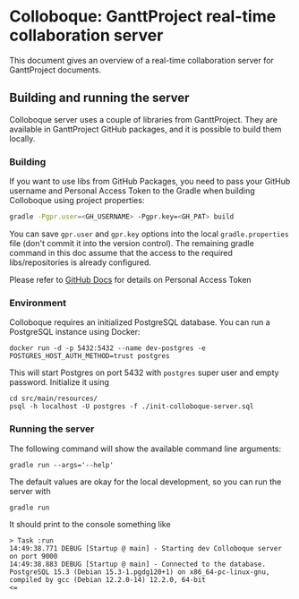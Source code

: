 # Colloboque: GanttProject real-time collaboration server

This document gives an overview of a real-time collaboration server for GanttProject documents.

## Building and running the server

Colloboque server uses a couple of libraries from GanttProject. They are available in GanttProject GitHub packages, and 
it is possible to build them locally.

### Building

If you want to use libs from GitHub Packages, you need to pass your GitHub username and Personal Access Token to the 
Gradle when building Colloboque using project properties:

```bash
gradle -Pgpr.user=<GH_USERNAME> -Pgpr.key=<GH_PAT> build
```

You can save `gpr.user` and `gpr.key` options into the local `gradle.properties` file (don't commit it into the version control). The remaining gradle command in this doc assume that the access to the required libs/repositories is already configured.

Please refer to [GitHub Docs](https://docs.github.com/en/packages/working-with-a-github-packages-registry/working-with-the-gradle-registry#using-a-published-package)
for details on Personal Access Token

  
### Environment

Colloboque requires an initialized PostgreSQL database. You can run a PostgreSQL instance using Docker:

```
docker run -d -p 5432:5432 --name dev-postgres -e POSTGRES_HOST_AUTH_METHOD=trust postgres
```

This will start Postgres on port 5432 with `postgres` super user and empty password. Initialize it using 

```
cd src/main/resources/
psql -h localhost -U postgres -f ./init-colloboque-server.sql
```

### Running the server

The following command will show the available command line arguments:

```
gradle run --args='--help'
```

The default values are okay for the local development, so you can run the server with 

```
gradle run
```

It should print to the console something like

```
> Task :run
14:49:38.771 DEBUG [Startup @ main] - Starting dev Colloboque server on port 9000
14:49:38.883 DEBUG [Startup @ main] - Connected to the database. PostgreSQL 15.3 (Debian 15.3-1.pgdg120+1) on x86_64-pc-linux-gnu, compiled by gcc (Debian 12.2.0-14) 12.2.0, 64-bit
<=
```
